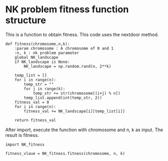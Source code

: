# NK problem fitness function structure


This is a function to obtain fitness. This code uses the nextdoor method.
``` python3
def fitness(chromosome,n,k):
    :param chromosome : A chromosome of 0 and 1
    :n, k : nk problem parameter
    global NK_landscape
    if NK_landscape is None:
        NK_landscape = np.random.rand(n, 2**k)

    temp_list = []
    for i in range(n):
        temp_str = ""
        for j in range(k):
            temp_str += str(chromosome[(i+j) % n])
        temp_list.append(int(temp_str, 2))
    fitness_val = 0
    for i in range(n):
        fitness_val += NK_landscape[i][temp_list[i]]

    return fitness_val
```

After import, execute the function with chromosome and n, k as input. The result is fitness.
``` python3
import NK_fitness

fitness_vlaue = NK_fitness.fitness(chromosome, n, k)
```

